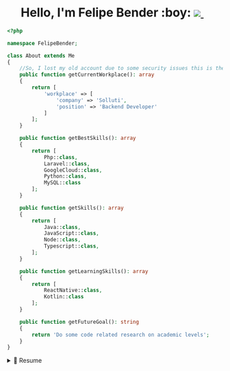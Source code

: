 <h1 align='center'>
  Hello, I'm Felipe Bender :boy: <a href="https://www.linkedin.com/in/benderfelipe/">
    <img src="https://img.shields.io/badge/linkedin-%230077B5.svg?&style=for-the-badge&logo=linkedin&logoColor=white" />
  </a>&nbsp;&nbsp;
</h1>

```php
<?php

namespace FelipeBender;

class About extends Me
{
    //So, I lost my old account due to some security issues this is the new one :)
    public function getCurrentWorkplace(): array
    {
        return [
            'workplace' => [
                'company' => 'Solluti',
                'position' => 'Backend Developer'         
            ]
        ];
    }

    public function getBestSkills(): array
    {
        return [
            Php::class,
            Laravel::class,
            GoogleCloud::class,
            Python::class,
            MySQL::class
        ];
    }

    public function getSkills(): array
    {
        return [
            Java::class,
            JavaScript::class,
            Node::class,
            Typescript::class,
        ];
    }

    public function getLearningSkills(): array
    {
        return [
            ReactNative::class,
            Kotlin::class
        ];
    }

    public function getFutureGoal(): string
    {
        return 'Do some code related research on academic levels';
    }
}
```


<details>
  <summary>📃 Resume</summary>


## Education

- 📖 **System Analysis and Development**\
📆 2020 - 2023\
📍 **UNIPAR - Universidade Paranaesne** - Toledo/PR, Brazil

## Experience
  
   - 👨‍💻 **PHP Developer(Laravel)**\
📆 2022 - moment\
📍 **Solluti** - Remote
  
  - 👨‍💻 **PHP Developer(Laravel)**\
📆 2021 - 2022\
📍 **Manfing** - Toledo/PR, Brazil

- 👨‍💻 **Support Manager / IT / Network Engineer JR**\
📆 2020 - 2021\
📍 **Oesteline** - Toledo/PR, Brazil
